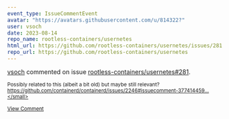 ```yaml
---
event_type: IssueCommentEvent
avatar: "https://avatars.githubusercontent.com/u/814322?"
user: vsoch
date: 2023-08-14
repo_name: rootless-containers/usernetes
html_url: https://github.com/rootless-containers/usernetes/issues/281
repo_url: https://github.com/rootless-containers/usernetes
---
```


<a href='https://github.com/vsoch' target='_blank'>vsoch</a> commented on issue <a href='https://github.com/rootless-containers/usernetes/issues/281' target='_blank'>rootless-containers/usernetes#281</a>.

<small>Possibly related to this (albeit a bit old) but maybe still relevant? https://github.com/containerd/containerd/issues/2246#issuecomment-377414459...</small>

<a href='https://github.com/rootless-containers/usernetes/issues/281' target='_blank'>View Comment</a>